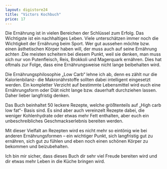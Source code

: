 ```yaml
---
layout: digistore24
title: "Victors Kochbuch"
price: 17
---
```

<p>Die Ern&#xE4;hrung ist in vielen Bereichen der Schl&#xFC;ssel zum Erfolg. Das Wichtigste ist ein nachhaltiges Leben. Viele untersch&#xE4;tzen immer noch die Wichtigkeit der Ern&#xE4;hrung beim Sport. Wer gut aussehen m&#xF6;chte bzw. einen &#xE4;sthetischen K&#xF6;rper haben will, der muss auch auf seine Ern&#xE4;hrung achten .Die meisten scheitern bei diesem Punkt, weil sie denken, man muss sich nur von Putenfleisch, Reis, Brokkoli und Magerquark ern&#xE4;hren. Dies hat oftmals zur Folge, dass eine Ern&#xE4;hrungsweise nicht lange beibehalten wird.</p>
<p>Die Ern&#xE4;hrungsphilosophie &#x201E;Low Carb&#x201C; lehne ich ab, denn es z&#xE4;hlt nur die Kalorienbilanz- die Makron&#xE4;hrstoffe sollten dabei intelligent eingesetzt werden. Ein kompletter Verzicht auf bestimmte Lebensmittel wird euch eine Ern&#xE4;hrungsform oder Di&#xE4;t nicht lange bzw. dauerhaft durchziehen lassen. Daher lieber langfristig denken.</p>
<p>Das Buch beinhaltet 50 leckere Rezepte, welche gr&#xF6;&#xDF;tenteils auf &#x201E;High carb low fat&#x201C;- Basis sind. Es sind aber auch vereinzelt Rezepte dabei, die weniger Kohlenhydrate oder etwas mehr Fett enthalten, aber euch ein unbeschreibliches Geschmackserlebnis bereiten werden.</p>
<p>Mit dieser Vielfalt an Rezepten wird es nicht mehr so eint&#xF6;nig wie bei anderen Ern&#xE4;hrungsformen &#x2013; ein wichtiger Punkt, sich langfristig gut zu ern&#xE4;hren, sich gut zu f&#xFC;hlen und eben noch einen sch&#xF6;nen K&#xF6;rper zu bekommen und beizubehalten.</p>
<p>Ich bin mir sicher, dass dieses Buch dir sehr viel Freude bereiten wird und dir etwas mehr Leben in die K&#xFC;che bringen wird.</p>